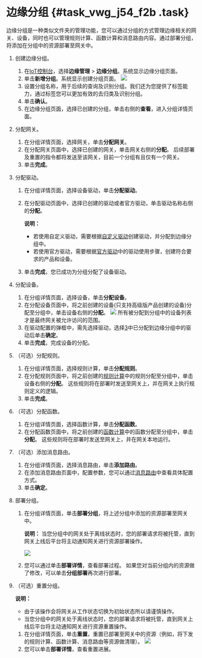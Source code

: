 # 边缘分组 {#task_vwg_j54_f2b .task}

边缘分组是一种类似文件夹的管理功能，您可以通过分组的方式管理边缘相关的网关、设备，同时也可以管理规则计算、函数计算和消息路由内容。通过部署分组，将添加在分组中的资源部署至网关中。

1.  创建边缘分组。 
    1.  在[IoT控制台](http://iot.console.aliyun.com/)，选择**边缘管理** \> **边缘分组**。系统显示边缘分组页面。 
    2.  单击**新增分组**。系统显示创建分组页面。 ![](http://static-aliyun-doc.oss-cn-hangzhou.aliyuncs.com/assets/img/15108/15367368336722_zh-CN.png) 
    3.  设置分组名称，用于后续的查询及识别分组。我们还为您提供了标签能力，通过标签您可以更加有效的去归类及识别分组。 
    4.  单击**确认**。 
    5.  在边缘分组页面，选择已创建的分组，单击右侧的**查看**，进入分组详情页面。 
2.  分配网关。 
    1.  在分组详情页面，选择网关，单击**分配网关**。 
    2.  在分配网关页面中，选择已创建的网关，单击网关右侧的**分配**。 后续部署及重置的指令都将发送至该网关，目前一个分组有且仅有一个网关。
    3.  单击**完成**。 
3.  分配驱动。 
    1.  在分组详情页面，选择设备驱动，单击**分配驱动**。 
    2.  在分配驱动页面中，选择已创建的驱动或者官方驱动，单击驱动名称右侧的**分配**。 

        **说明：** 

        -   若使用自定义驱动，需要根据[自定义驱动](cn.zh-CN/用户指南/驱动管理/自定义驱动.md#)创建驱动，并分配到边缘分组中。
        -   若使用官方驱动，需要根据[官方驱动](cn.zh-CN/用户指南/驱动管理/官方驱动.md#)中的驱动使用步骤，创建符合要求的产品和设备。
    3.  单击**完成**，您已成功为分组分配了设备驱动。 
4.  分配设备。 
    1.  在分组详情页面，选择设备，单击**分配设备**。 
    2.  在分配设备页面中，将之前创建的设备\(只支持高级版产品创建的设备\)分配至分组中，单击设备右侧的**分配**。 ![](http://static-aliyun-doc.oss-cn-hangzhou.aliyuncs.com/assets/img/15108/15367368336726_zh-CN.png) 所有被分配到分组中的设备列表才是最终网关被允许访问的范围。
    3.  在驱动配置的弹框中，需先选择驱动，选择[3](#step3)中已分配到边缘分组中的驱动后单击**确定**。 
    4.  单击**完成**，完成设备的分配。 
5.  （可选）分配规则。 
    1.  在分组详情页面，选择规则计算，单击**分配规则**。 
    2.  在分配规则页面中，将之前创建的[规则计算](cn.zh-CN/用户指南/配置边缘计算节点/控制台创建网关.md#)中的规则分配至分组中，单击设备右侧的**分配**。 这些规则将在部署时发送至网关上，并在网关上执行规则定义的逻辑。
    3.  单击**完成**。 
6.  （可选）分配函数。 
    1.  在分组详情页面，选择函数计算，单击**分配函数**。 
    2.  在分配函数页面中，将之前创建的[函数计算](cn.zh-CN/用户指南/函数计算/边缘计算中的函数计算.md#)中的函数分配至分组中，单击**分配**。 这些规则将在部署时发送至网关上，并在网关本地运行。
7.  （可选）添加消息路由。 
    1.  在分组详情页面，选择消息路由，单击**添加路由**。 
    2.  在添加消息路由页面中，配置参数，您可以通过[消息路由](cn.zh-CN/用户指南/消息路由.md#)中查看具体配置方式。 
    3.  单击**确定**。 
8.  部署分组。 
    1.  在分组详情页面，单击**部署分组**，将上述分组中添加的资源部署至网关中。 

        **说明：** 当您分组中的网关处于离线状态时，您的部署请求将被托管，直到网关上线后平台将主动通知网关进行资源部署操作。

        ![](http://static-aliyun-doc.oss-cn-hangzhou.aliyuncs.com/assets/img/15108/15367368336732_zh-CN.png) 

    2.  您可以通过单击**部署详情**，查看部署过程。 如果您对当前分组内的资源做了修改，可以单击**分组部署**再次进行部署。
9.  （可选）重置分组。 

    **说明：** 

    -   由于该操作会将网关从工作状态切换为初始状态所以请谨慎操作。
    -   当您分组中的网关处于离线状态时，您的部署请求将被托管，直到网关上线后平台将主动通知网关进行资源重置操作。
    1.  在分组详情页面，单击**重置**，重置已部署至网关中的资源（例如，将下发的规则计算、函数计算、消息路由等资源做清理）。 ![](http://static-aliyun-doc.oss-cn-hangzhou.aliyuncs.com/assets/img/15108/15367368336733_zh-CN.png) 
    2.  您可以单击**部署详情**，查看重置进展。 

